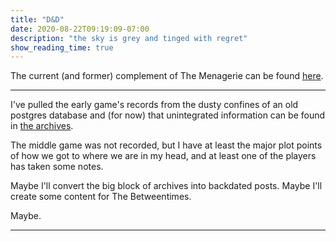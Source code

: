 ```yaml
---
title: "D&D"
date: 2020-08-22T09:19:09-07:00
description: "the sky is grey and tinged with regret"
show_reading_time: true
---
```


The current (and former) complement of The Menagerie can be found [here](characters).

---

I've pulled the early game's records from the dusty confines of an old postgres database and (for now) that unintegrated information can be found in [the archives](archive).

The middle game was not recorded, but I have at least the major plot points of how we got to where we are in my head, and at least one of the players has taken some notes.

Maybe I'll convert the big block of archives into backdated posts. Maybe I'll create some content for The Betweentimes.

Maybe.

---
